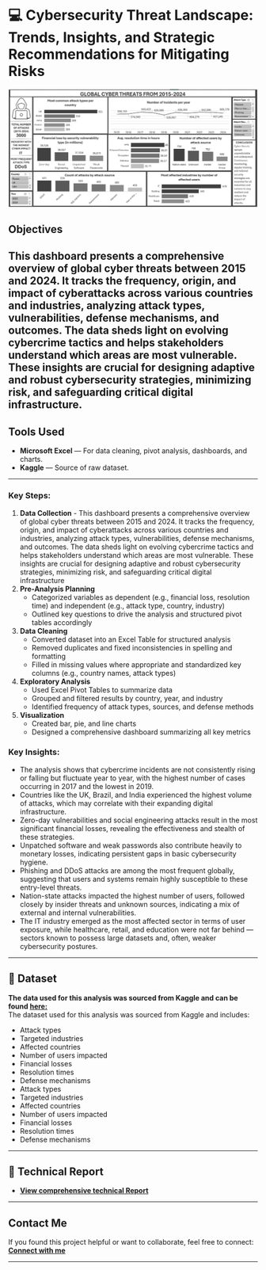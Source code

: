 # 💻 Cybersecurity Threat Landscape: Trends, Insights, and Strategic Recommendations for Mitigating Risks
![Dashboard Preview](https://github.com/favy-codez/Cybersecurity-Threat-Landscape-Trends-Insights-and-Strategic-Recommendations-for-Mitigating-Risks/blob/main/Screenshot%20(594).png)

## Objectives
This dashboard presents a comprehensive overview of global cyber threats between 2015 and 2024. It tracks the frequency, origin, and impact of cyberattacks across various countries and industries, analyzing attack types, vulnerabilities, defense mechanisms, and outcomes. The data sheds light on evolving cybercrime tactics and helps stakeholders understand which areas are most vulnerable. These insights are crucial for designing adaptive and robust cybersecurity strategies, minimizing risk, and safeguarding critical digital infrastructure.
---

## Tools Used
- **Microsoft Excel** — For data cleaning, pivot analysis, dashboards, and charts.
- **Kaggle** — Source of raw dataset.
---

### Key Steps:
1. **Data Collection** - This dashboard presents a comprehensive overview of global cyber threats between 2015 and 2024. It tracks the frequency, origin, and impact of cyberattacks across various countries and industries, analyzing attack types, vulnerabilities, defense mechanisms, and outcomes. The data sheds light on evolving cybercrime tactics and helps stakeholders understand which areas are most vulnerable. These insights are crucial for designing adaptive and robust cybersecurity strategies, minimizing risk, and safeguarding critical digital infrastructure
2. **Pre-Analysis Planning**
    - Categorized variables as dependent (e.g., financial loss, resolution time) and independent (e.g., attack type, country, industry)
    - Outlined key questions to drive the analysis and structured pivot tables accordingly
3. **Data Cleaning**  
   - Converted dataset into an Excel Table for structured analysis
   - Removed duplicates and fixed inconsistencies in spelling and formatting
   - Filled in missing values where appropriate and standardized key columns (e.g., country names, attack types)
4. **Exploratory Analysis**  
   - Used Excel Pivot Tables to summarize data
   - Grouped and filtered results by country, year, and industry
   - Identified frequency of attack types, sources, and defense methods
5. **Visualization**  
   - Created bar, pie, and line charts  
   - Designed a comprehensive dashboard summarizing all key metrics

### Key Insights:
- The analysis shows that cybercrime incidents are not consistently rising or falling but fluctuate year to year, with the highest number of cases occurring in 2017 and the lowest in 2019.
- Countries like the UK, Brazil, and India experienced the highest volume of attacks, which may correlate with their expanding digital infrastructure.
- Zero-day vulnerabilities and social engineering attacks result in the most significant financial losses, revealing the effectiveness and stealth of these strategies.
- Unpatched software and weak passwords also contribute heavily to monetary losses, indicating persistent gaps in basic cybersecurity hygiene.
- Phishing and DDoS attacks are among the most frequent globally, suggesting that users and systems remain highly susceptible to these entry-level threats.
- Nation-state attacks impacted the highest number of users, followed closely by insider threats and unknown sources, indicating a mix of external and internal vulnerabilities.
- The IT industry emerged as the most affected sector in terms of user exposure, while healthcare, retail, and education were not far behind — sectors known to possess large datasets and, often, weaker cybersecurity postures.
---

## 📂 Dataset
**The data used for this analysis was sourced from Kaggle and can be found [here:](https://www.kaggle.com/datasets/aayushmishra1512/twitchdata)**  
The dataset used for this analysis was sourced from Kaggle and includes:
- Attack types
- Targeted industries
- Affected countries
- Number of users impacted
- Financial losses
- Resolution times
- Defense mechanisms
- Attack types
- Targeted industries
- Affected countries
- Number of users impacted
- Financial losses
- Resolution times
- Defense mechanisms

---
## 📄 Technical Report
- **[View comprehensive technical Report ](https://medium.com/@ezeliorafavour/cybersecurity-threat-landscape-trends-insights-and-strategic-recommendations-for-mitigating-ce41792c8948)**  
---

## Contact Me

If you found this project helpful or want to collaborate, feel free to connect:
[**Connect with me**](https://linktr.ee/ezelioragodsfavour)

---


